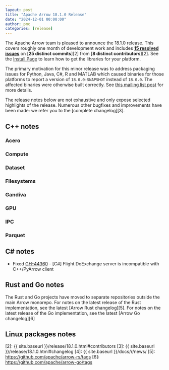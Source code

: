 ```yaml
---
layout: post
title: "Apache Arrow 18.1.0 Release"
date: "2024-12-01 00:00:00"
author: pmc
categories: [release]
---
```

<!--
{% comment %}
Licensed to the Apache Software Foundation (ASF) under one or more
contributor license agreements.  See the NOTICE file distributed with
this work for additional information regarding copyright ownership.
The ASF licenses this file to you under the Apache License, Version 2.0
(the "License"); you may not use this file except in compliance with
the License.  You may obtain a copy of the License at

http://www.apache.org/licenses/LICENSE-2.0

Unless required by applicable law or agreed to in writing, software
distributed under the License is distributed on an "AS IS" BASIS,
WITHOUT WARRANTIES OR CONDITIONS OF ANY KIND, either express or implied.
See the License for the specific language governing permissions and
limitations under the License.
{% endcomment %}
-->


The Apache Arrow team is pleased to announce the 18.1.0 release. This
covers roughly one month of development work and includes [**15 resolved
issues**][1] on [**25 distinct commits**][2] from [**8 distinct
contributors**][2]. See the [Install Page](https://arrow.apache.org/install/) to
learn how to get the libraries for your platform.

The primary motivation for this minor release was to address packaging issues
for Python, Java, C#, R and MATLAB which caused binaries for those platforms to
report a version of `18.0.0-SNAPSHOT` instead of `18.0.0`. The affected binaries
were otherwise built correctly. See [this mailing list
post](https://lists.apache.org/thread/t8k7l2hsbgdt7cszj7hrpjdfpn91n5zb) for more
details.

The release notes below are not exhaustive and only expose selected
highlights of the release. Numerous other bugfixes and improvements have been made:
we refer you to the [complete changelog][3].




## C++ notes

### Acero

### Compute

### Dataset

### Filesystems

### Gandiva

### GPU

### IPC

### Parquet

## C# notes
* Fixed [GH-44360](https://github.com/apache/arrow/issues/44360) - [C#] Flight DoExchange server is incompatible with C++/PyArrow client




## Rust and Go notes

The Rust and Go projects have moved to separate repositories outside the
main Arrow monorepo. For notes on the latest release of the Rust
implementation, see the latest [Arrow Rust changelog][5].
For notes on the latest release of the Go implementation, see the latest
[Arrow Go changelog][6]

## Linux packages notes

[1]: https://github.com/apache/arrow/milestone/67?closed=1
[2]: {{ site.baseurl }}/release/18.1.0.html#contributors
[3]: {{ site.baseurl }}/release/18.1.0.html#changelog
[4]: {{ site.baseurl }}/docs/r/news/
[5]: https://github.com/apache/arrow-rs/tags
[6]: https://github.com/apache/arrow-go/tags
